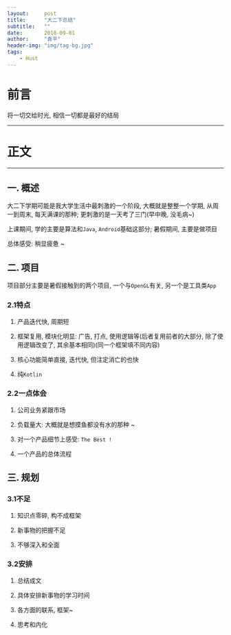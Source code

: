 ```yaml
---
layout:     post
title:      "大二下总结"
subtitle:   ""
date:       2018-09-01
author:     "袁平"
header-img: "img/tag-bg.jpg"
tags:
    - Hust
---
```


# 前言

将一切交给时光, 相信一切都是最好的结局

------------

# 正文

------------

## 一. 概述

大二下学期可能是我大学生活中最刺激的一个阶段, 大概就是整整一个学期, 从周一到周末, 每天满课的那种; 更刺激的是一天考了三门(早中晚, 没毛病~)

上课期间, 学的主要是算法和`Java`, `Android`基础这部分; 暑假期间, 主要是做项目

总体感受: 稍显疲惫 ~


## 二. 项目

项目部分主要是暑假接触到的两个项目, 一个与`OpenGL`有关, 另一个是工具类`App`


### 2.1特点

1. 产品迭代快, 周期短

2. 框架复用, 模块化明显: 广告, 打点, 使用逻辑等(后者复用前者的大部分, 除了使用逻辑改变了, 其余基本相同)(同一个框架填不同内容)

3. 核心功能简单直接, 迭代快, 但注定消亡的也快

4. 纯`Kotlin`


### 2.2一点体会

1. 公司业务紧跟市场

2. 负载量大: 大概就是想摸鱼都没有水的那种 ~

3. 对一个产品细节上感受: `The Best !`

4. 一个产品的总体流程


## 三. 规划

### 3.1不足

1. 知识点零碎, 构不成框架

2. 新事物的把握不足

3. 不够深入和全面

### 3.2安排

1. 总结成文

2. 具体安排新事物的学习时间

3. 各方面的联系, 框架~

4. 思考和内化
